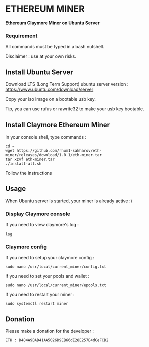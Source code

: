# ETHEREUM MINER

**Ethereum Claymore Miner on Ubuntu Server**

### Requirement

All commands must be typed in a bash nutshell.

Disclaimer : use at your own risks. 

## Install Ubuntu Server

Download LTS (Long Term Support) ubuntu server version : https://www.ubuntu.com/download/server

Copy your iso image on a bootable usb key.

Tip, you can use rufus or rawrite32 to make your usb key bootable.

## Install Claymore Ethereum Miner

In your console shell, type commands : 

    cd ~
    wget https://github.com/rhum1-sakharov/eth-miner/releases/download/1.0.1/eth-miner.tar 
    tar xzvf eth-miner.tar
    ./install-all.sh

Follow the instructions

## Usage

When Ubuntu server is started, your miner is already active :)

### Display Claymore console

If you need to view claymore's log : 

    log 
    
### Claymore config

If you need to setup your claymore config : 

    sudo nano /usr/local/current_miner/config.txt

If you need to set your pools and wallet :

    sudo nano /usr/local/current_miner/epools.txt

If you need to restart your miner :

    sudo systemctl restart miner
    
## Donation

Please make a donation for the developer :

    ETH : D484A9BAD41AA5026D9EB66dE28E257B4dCeFCD2
    
